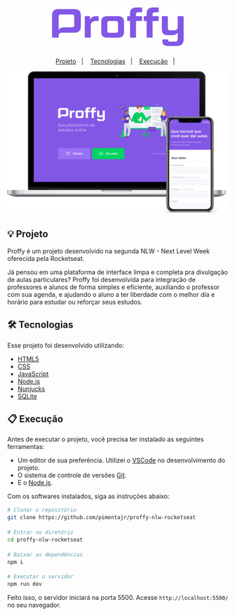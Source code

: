 <h1 align="center">
   <img src="./.github/logo.svg" alt="proffy" width="300"/>
</h1>

<p align="center">
   <a href="#-projeto">Projeto</a>&nbsp;&nbsp;&nbsp;|&nbsp;&nbsp;&nbsp;    
   <a href="#-tecnologias">Tecnologias</a>&nbsp;&nbsp;&nbsp;|&nbsp;&nbsp;&nbsp;
   <a href="#-execução">Execução</a>&nbsp;&nbsp;&nbsp;|&nbsp;&nbsp;&nbsp;
</p>

<div align="center">
   <img src="./.github/desktop.svg" width="1200px">
</div>

## 💡 Projeto

Proffy é um projeto desenvolvido na segunda NLW - Next Level Week oferecida pela Rocketseat. 

Já pensou em uma plataforma de interface limpa e completa pra divulgação de aulas particulares? Proffy foi desenvolvida para integração de professores e alunos de forma simples e eficiente, auxiliando o professor com sua agenda, e ajudando o aluno a ter liberdade com o melhor dia e horário para estudar ou reforçar seus estudos.

## 🛠 Tecnologias

Esse projeto foi desenvolvido utilizando:

* [HTML5](https://developer.mozilla.org/pt-BR/docs/Web/HTML/HTML5)
* [CSS](https://developer.mozilla.org/pt-BR/docs/Web/CSS)
* [JavaScript](https://developer.mozilla.org/pt-BR/docs/Web/JavaScript)
* [Node.js](https://nodejs.org/en/)
* [Nunjucks](https://github.com/mozilla/nunjucks)
* [SQLite](https://www.sqlite.org/index.html)

## 📋 Execução

Antes de executar o projeto, você precisa ter instalado as seguintes ferramentas:

* Um editor de sua preferência. Utilizei o [VSCode](https://code.visualstudio.com) no desenvolvimento do projeto.
* O sistema de controle de versões [Git](https://git-scm.com).
* E o [Node.js](https://nodejs.org/en/).

Com os softwares instalados, siga as instruções abaixo:

```bash
# Clonar o repositório
git clone https://github.com/pimentajr/proffy-nlw-rocketseat

# Entrar no diretório
cd proffy-nlw-rocketseat

# Baixar as dependências
npm i

# Executar o servidor
npm run dev
```

Feito isso, o servidor iniciará na porta 5500.
Acesse `http://localhost:5500/` no seu navegador.






